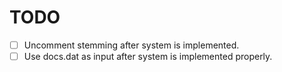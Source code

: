 # TODO

- [ ] Uncomment stemming after system is implemented.
- [ ] Use docs.dat as input after system is implemented properly.
